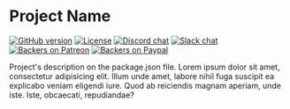 # Project Name

[![GitHub version](https://img.shields.io/github/package-json/v/yilber/readme-boilerplate.svg)](https://github.com/yilber/readme-boilerplate)
[![License](https://img.shields.io/github/license/yilber/readme-boilerplate.svg)](https://github.com/Yilber/readme-boilerplate/blob/master/LICENSE)
[![Discord chat](https://img.shields.io/badge/chat-discord-7289da.svg)](https://www.example.com)
[![Slack chat](https://img.shields.io/badge/chat-slack-%23E01563.svg)](https://www.example.com)
[![Backers on Patreon](https://img.shields.io/badge/backer-Patreon-orange.svg)](https://www.patreon.com/yilber)
[![Backers on Paypal](https://img.shields.io/badge/backer-Paypal-blue.svg)](https://www.paypal.me/Yilber)

Project's description on the package.json file. Lorem ipsum dolor sit amet, consectetur adipisicing elit. Illum unde amet, labore nihil fuga suscipit ea explicabo veniam eligendi iure. Quod ab reiciendis magnam aperiam, unde iste. Iste, obcaecati, repudiandae?